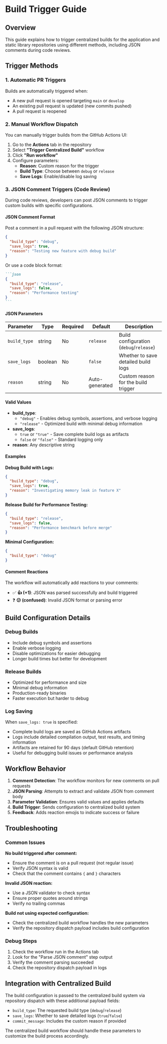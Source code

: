 # Build Trigger Guide

## Overview

This guide explains how to trigger centralized builds for the application and static library repositories using different methods, including JSON comments during code reviews.

## Trigger Methods

### 1. Automatic PR Triggers

Builds are automatically triggered when:
- A new pull request is opened targeting `main` or `develop`
- An existing pull request is updated (new commits pushed)
- A pull request is reopened

### 2. Manual Workflow Dispatch

You can manually trigger builds from the GitHub Actions UI:

1. Go to the **Actions** tab in the repository
2. Select **"Trigger Centralized Build"** workflow
3. Click **"Run workflow"**
4. Configure parameters:
   - **Reason**: Custom reason for the trigger
   - **Build Type**: Choose between `debug` or `release`
   - **Save Logs**: Enable/disable log saving

### 3. JSON Comment Triggers (Code Review)

During code reviews, developers can post JSON comments to trigger custom builds with specific configurations.

#### JSON Comment Format

Post a comment in a pull request with the following JSON structure:

```json
{
  "build_type": "debug",
  "save_logs": true,
  "reason": "Testing new feature with debug build"
}
```

Or use a code block format:

````markdown
```json
{
  "build_type": "release",
  "save_logs": false,
  "reason": "Performance testing"
}
```
````

#### JSON Parameters

| Parameter    | Type    | Required | Default   | Description                           |
|-------------|---------|----------|-----------|---------------------------------------|
| `build_type` | string  | No       | `release` | Build configuration (`debug`/`release`) |
| `save_logs`  | boolean | No       | `false`   | Whether to save detailed build logs   |
| `reason`     | string  | No       | Auto-generated | Custom reason for the build trigger |

#### Valid Values

- **build_type**: 
  - `"debug"` - Enables debug symbols, assertions, and verbose logging
  - `"release"` - Optimized build with minimal debug information
- **save_logs**:
  - `true` or `"true"` - Save complete build logs as artifacts
  - `false` or `"false"` - Standard logging only
- **reason**: Any descriptive string

#### Examples

**Debug Build with Logs:**
```json
{
  "build_type": "debug",
  "save_logs": true,
  "reason": "Investigating memory leak in feature X"
}
```

**Release Build for Performance Testing:**
```json
{
  "build_type": "release",
  "save_logs": false,
  "reason": "Performance benchmark before merge"
}
```

**Minimal Configuration:**
```json
{
  "build_type": "debug"
}
```

#### Comment Reactions

The workflow will automatically add reactions to your comments:
- ✅ **👍 (+1)**: JSON was parsed successfully and build triggered
- ❓ **😕 (confused)**: Invalid JSON format or parsing error

## Build Configuration Details

### Debug Builds
- Include debug symbols and assertions
- Enable verbose logging
- Disable optimizations for easier debugging
- Longer build times but better for development

### Release Builds  
- Optimized for performance and size
- Minimal debug information
- Production-ready binaries
- Faster execution but harder to debug

### Log Saving
When `save_logs: true` is specified:
- Complete build logs are saved as GitHub Actions artifacts
- Logs include detailed compilation output, test results, and timing information
- Artifacts are retained for 90 days (default GitHub retention)
- Useful for debugging build issues or performance analysis

## Workflow Behavior

1. **Comment Detection**: The workflow monitors for new comments on pull requests
2. **JSON Parsing**: Attempts to extract and validate JSON from comment body
3. **Parameter Validation**: Ensures valid values and applies defaults
4. **Build Trigger**: Sends configuration to centralized build system
5. **Feedback**: Adds reaction emojis to indicate success or failure

## Troubleshooting

### Common Issues

**No build triggered after comment:**
- Ensure the comment is on a pull request (not regular issue)
- Verify JSON syntax is valid
- Check that the comment contains `{` and `}` characters

**Invalid JSON reaction:**
- Use a JSON validator to check syntax
- Ensure proper quotes around strings
- Verify no trailing commas

**Build not using expected configuration:**
- Check the centralized build workflow handles the new parameters
- Verify the repository dispatch payload includes build configuration

### Debug Steps

1. Check the workflow run in the Actions tab
2. Look for the "Parse JSON comment" step output
3. Verify the comment parsing succeeded
4. Check the repository dispatch payload in logs

## Integration with Centralized Build

The build configuration is passed to the centralized build system via repository dispatch with these additional payload fields:

- `build_type`: The requested build type (`debug`/`release`)
- `save_logs`: Whether to save detailed logs (`true`/`false`)
- `commit_message`: Includes the custom reason if provided

The centralized build workflow should handle these parameters to customize the build process accordingly.
